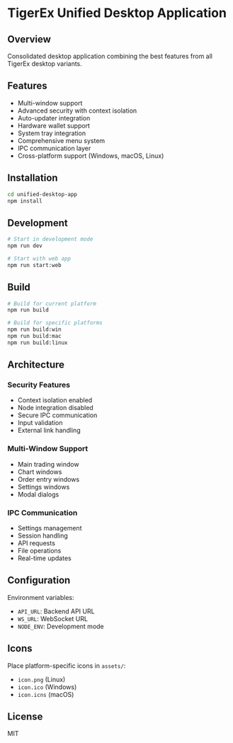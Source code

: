 # TigerEx Unified Desktop Application

## Overview
Consolidated desktop application combining the best features from all TigerEx desktop variants.

## Features
- Multi-window support
- Advanced security with context isolation
- Auto-updater integration
- Hardware wallet support
- System tray integration
- Comprehensive menu system
- IPC communication layer
- Cross-platform support (Windows, macOS, Linux)

## Installation

```bash
cd unified-desktop-app
npm install
```

## Development

```bash
# Start in development mode
npm run dev

# Start with web app
npm run start:web
```

## Build

```bash
# Build for current platform
npm run build

# Build for specific platforms
npm run build:win
npm run build:mac
npm run build:linux
```

## Architecture

### Security Features
- Context isolation enabled
- Node integration disabled
- Secure IPC communication
- Input validation
- External link handling

### Multi-Window Support
- Main trading window
- Chart windows
- Order entry windows
- Settings windows
- Modal dialogs

### IPC Communication
- Settings management
- Session handling
- API requests
- File operations
- Real-time updates

## Configuration

Environment variables:
- `API_URL`: Backend API URL
- `WS_URL`: WebSocket URL
- `NODE_ENV`: Development mode

## Icons

Place platform-specific icons in `assets/`:
- `icon.png` (Linux)
- `icon.ico` (Windows)
- `icon.icns` (macOS)

## License
MIT